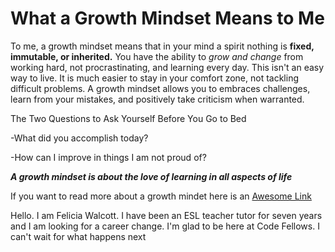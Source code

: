 
# What a Growth Mindset Means to Me #

To me, a growth mindset means that in your mind a spirit nothing is **fixed, immutable, or inherited.** You have the ability to *grow and change* from working hard, not procrastinating, and learning every day. This isn't an easy way to live. It is much easier to stay in your comfort zone, not tackling difficult problems. A growth mindset allows you to embraces challenges, learn from your mistakes, and positively take criticism when warranted. 

The Two Questions to Ask Yourself Before You Go to Bed 

-What did you accomplish today? 

-How can I improve in things I am not proud of? 


***A growth mindset is about the love of learning in all aspects of life***

If you want to read more about a growth mindet here is an [Awesome Link](https://www.atlassian.com/blog/inside-atlassian/growth-mindset) 


Hello. I am Felicia Walcott. I have been an ESL teacher tutor for seven years and I am looking for a career change. I'm glad to be here at Code Fellows. 
I can't wait for what happens next
